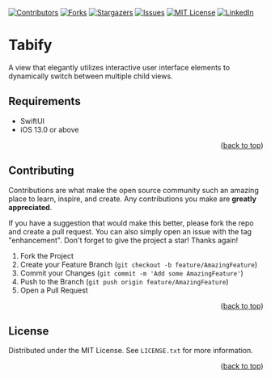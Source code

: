 <a name="readme-top"></a>

<!-- PROJECT SHIELDS -->
<!--
*** I'm using markdown "reference style" links for readability.
*** Reference links are enclosed in brackets [ ] instead of parentheses ( ).
*** See the bottom of this document for the declaration of the reference variables
*** for contributors-url, forks-url, etc. This is an optional, concise syntax you may use.
*** https://www.markdownguide.org/basic-syntax/#reference-style-links
-->
[![Contributors][contributors-shield]][contributors-url]
[![Forks][forks-shield]][forks-url]
[![Stargazers][stars-shield]][stars-url]
[![Issues][issues-shield]][issues-url]
[![MIT License][license-shield]][license-url]
[![LinkedIn][linkedin-shield]][linkedin-url]


<!-- PROJECT HEADER -->
# Tabify

A view that elegantly utilizes interactive user interface elements to dynamically switch between multiple child views.


<!-- REQUIREMENTS -->
## Requirements

- SwiftUI
- iOS 13.0 or above

<p align="right">(<a href="#readme-top">back to top</a>)</p>


<!-- CONTRIBUTING -->
## Contributing

Contributions are what make the open source community such an amazing place to learn, inspire, and create. Any contributions you make are **greatly appreciated**.

If you have a suggestion that would make this better, please fork the repo and create a pull request. You can also simply open an issue with the tag "enhancement".
Don't forget to give the project a star! Thanks again!

1. Fork the Project
2. Create your Feature Branch (`git checkout -b feature/AmazingFeature`)
3. Commit your Changes (`git commit -m 'Add some AmazingFeature'`)
4. Push to the Branch (`git push origin feature/AmazingFeature`)
5. Open a Pull Request

<p align="right">(<a href="#readme-top">back to top</a>)</p>


<!-- LICENSE -->
## License

Distributed under the MIT License. See `LICENSE.txt` for more information.

<p align="right">(<a href="#readme-top">back to top</a>)</p>


<!-- MARKDOWN LINKS & IMAGES -->
<!-- https://www.markdownguide.org/basic-syntax/#reference-style-links -->
[contributors-shield]: https://img.shields.io/github/contributors/bgeisb/Tabify.svg?style=for-the-badge
[contributors-url]: https://github.com/bgeisb/Tabify/graphs/contributors
[forks-shield]: https://img.shields.io/github/forks/bgeisb/Tabify.svg?style=for-the-badge
[forks-url]: https://github.com/bgeisb/Tabify/network/members
[stars-shield]: https://img.shields.io/github/stars/bgeisb/Tabify.svg?style=for-the-badge
[stars-url]: https://github.com/bgeisb/Tabify/stargazers
[issues-shield]: https://img.shields.io/github/issues/bgeisb/Tabify.svg?style=for-the-badge
[issues-url]: https://github.com/bgeisb/Tabify/issues
[license-shield]: https://img.shields.io/github/license/bgeisb/Tabify.svg?style=for-the-badge
[license-url]: https://github.com/bgeisb/Tabify/blob/master/LICENSE.txt
[linkedin-shield]: https://img.shields.io/badge/-LinkedIn-black.svg?style=for-the-badge&logo=linkedin&colorB=555
[linkedin-url]: https://linkedin.com/in/bgeisberger
[product-screenshot]: images/screenshot.png
